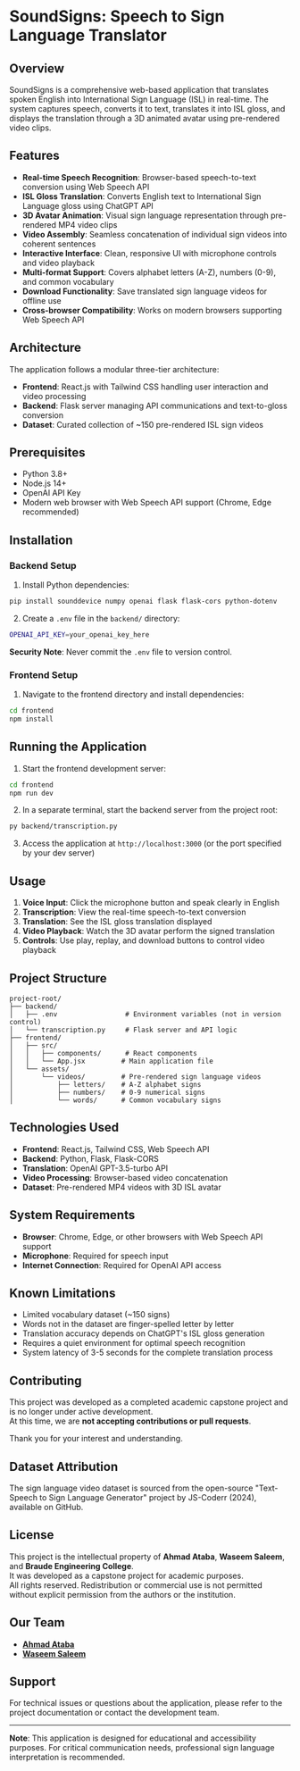# SoundSigns: Speech to Sign Language Translator

## Overview

SoundSigns is a comprehensive web-based application that translates spoken English into International Sign Language (ISL) in real-time. The system captures speech, converts it to text, translates it into ISL gloss, and displays the translation through a 3D animated avatar using pre-rendered video clips.

## Features

- **Real-time Speech Recognition**: Browser-based speech-to-text conversion using Web Speech API
- **ISL Gloss Translation**: Converts English text to International Sign Language gloss using ChatGPT API
- **3D Avatar Animation**: Visual sign language representation through pre-rendered MP4 video clips
- **Video Assembly**: Seamless concatenation of individual sign videos into coherent sentences
- **Interactive Interface**: Clean, responsive UI with microphone controls and video playback
- **Multi-format Support**: Covers alphabet letters (A-Z), numbers (0-9), and common vocabulary
- **Download Functionality**: Save translated sign language videos for offline use
- **Cross-browser Compatibility**: Works on modern browsers supporting Web Speech API

## Architecture

The application follows a modular three-tier architecture:

- **Frontend**: React.js with Tailwind CSS handling user interaction and video processing
- **Backend**: Flask server managing API communications and text-to-gloss conversion
- **Dataset**: Curated collection of ~150 pre-rendered ISL sign videos

## Prerequisites

- Python 3.8+
- Node.js 14+
- OpenAI API Key
- Modern web browser with Web Speech API support (Chrome, Edge recommended)

## Installation

### Backend Setup

1. Install Python dependencies:
```bash
pip install sounddevice numpy openai flask flask-cors python-dotenv
```

2. Create a `.env` file in the `backend/` directory:
```bash
OPENAI_API_KEY=your_openai_key_here
```

**Security Note**: Never commit the `.env` file to version control.

### Frontend Setup

1. Navigate to the frontend directory and install dependencies:
```bash
cd frontend
npm install
```

## Running the Application

1. Start the frontend development server:
```bash
cd frontend
npm run dev
```

2. In a separate terminal, start the backend server from the project root:
```bash
py backend/transcription.py
```

3. Access the application at `http://localhost:3000` (or the port specified by your dev server)

## Usage

1. **Voice Input**: Click the microphone button and speak clearly in English
2. **Transcription**: View the real-time speech-to-text conversion
3. **Translation**: See the ISL gloss translation displayed
4. **Video Playback**: Watch the 3D avatar perform the signed translation
5. **Controls**: Use play, replay, and download buttons to control video playback

## Project Structure

```
project-root/
├── backend/
│   ├── .env                 # Environment variables (not in version control)
│   └── transcription.py     # Flask server and API logic
├── frontend/
│   ├── src/
│   │   ├── components/      # React components
│   │   └── App.jsx         # Main application file
│   └── assets/
│       └── videos/         # Pre-rendered sign language videos
│           ├── letters/    # A-Z alphabet signs
│           ├── numbers/    # 0-9 numerical signs
│           └── words/      # Common vocabulary signs
```

## Technologies Used

- **Frontend**: React.js, Tailwind CSS, Web Speech API
- **Backend**: Python, Flask, Flask-CORS
- **Translation**: OpenAI GPT-3.5-turbo API
- **Video Processing**: Browser-based video concatenation
- **Dataset**: Pre-rendered MP4 videos with 3D ISL avatar

## System Requirements

- **Browser**: Chrome, Edge, or other browsers with Web Speech API support
- **Microphone**: Required for speech input
- **Internet Connection**: Required for OpenAI API access

## Known Limitations

- Limited vocabulary dataset (~150 signs)
- Words not in the dataset are finger-spelled letter by letter
- Translation accuracy depends on ChatGPT's ISL gloss generation
- Requires a quiet environment for optimal speech recognition
- System latency of 3-5 seconds for the complete translation process

## Contributing

This project was developed as a completed academic capstone project and is no longer under active development.  
At this time, we are **not accepting contributions or pull requests**.

Thank you for your interest and understanding.

## Dataset Attribution

The sign language video dataset is sourced from the open-source "Text-Speech to Sign Language Generator" project by JS-Coderr (2024), available on GitHub.

## License

This project is the intellectual property of **Ahmad Ataba**, **Waseem Saleem**, and **Braude Engineering College**.  
It was developed as a capstone project for academic purposes.  
All rights reserved. Redistribution or commercial use is not permitted without explicit permission from the authors or the institution.

## Our Team

- **[Ahmad Ataba](https://www.linkedin.com/in/ahmadataba/)**
- **[Waseem Saleem](https://www.waseemsaleem.com/)**


## Support

For technical issues or questions about the application, please refer to the project documentation or contact the development team.

---

**Note**: This application is designed for educational and accessibility purposes. For critical communication needs, professional sign language interpretation is recommended.
